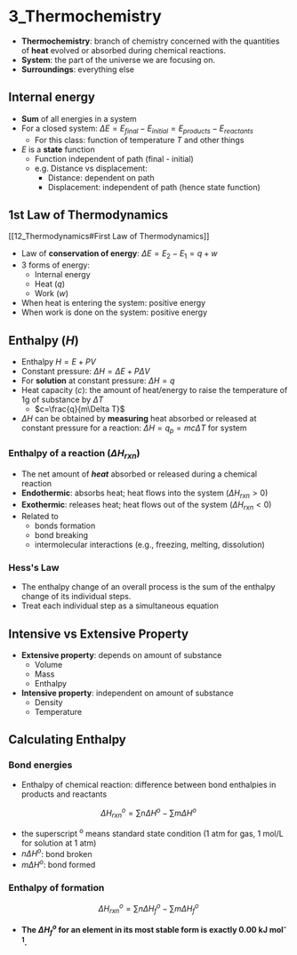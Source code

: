 # 3_Thermochemistry

- **Thermochemistry**: branch of chemistry concerned with the quantities of **heat** evolved or absorbed during chemical reactions.
- **System**: the part of the universe we are focusing on.
- **Surroundings**: everything else

## Internal energy

- **Sum** of all energies in a system
- For a closed system: $\Delta E=E_{final}-E_{initial}=E_{products}-E_{reactants}$
  - For this class: function of temperature $T$ and other things
- $E$ is a **state** function
  - Function independent of path (final - initial)
  - e.g. Distance vs displacement:
    - Distance: dependent on path
    - Displacement: independent of path (hence state function)

## 1st Law of Thermodynamics

[[12_Thermodynamics#First Law of Thermodynamics]]

- Law of **conservation of energy**: $\Delta E=E_2-E_1=q+w$
- 3 forms of energy:
  - Internal energy
  - Heat ($q$)
  - Work ($w$)
- When heat is entering the system: positive energy
- When work is done on the system: positive energy

## Enthalpy ($H$)

- Enthalpy $H=E+PV$
- Constant pressure: $\Delta H=\Delta E+P\Delta V$
- For **solution** at constant pressure: $\Delta H=q$
- Heat capacity ($c$): the amount of heat/energy to raise the temperature of 1g of substance by $\Delta T$
  - $c=\frac{q}{m\Delta T}$
- $\Delta H$ can be obtained by **measuring** heat absorbed or released at constant pressure for a reaction: $\Delta H=q_p=mc\Delta T$ for system

### Enthalpy of a reaction ($\Delta H_{rxn}$)

- The net amount of **_heat_** absorbed or released during a chemical reaction
- **Endothermic**: absorbs heat; heat flows into the system ($ΔH_{rxn} > 0$)
- **Exothermic**: releases heat; heat flows out of the system ($ΔH_{rxn} < 0$)
- Related to
  - bonds formation
  - bond breaking
  - intermolecular interactions (e.g., freezing, melting, dissolution)

### Hess's Law

- The enthalpy change of an overall process is the sum of the enthalpy change of its individual steps.
- Treat each individual step as a simultaneous equation

## Intensive vs Extensive Property

- **Extensive property**: depends on amount of substance
  - Volume
  - Mass
  - Enthalpy
- **Intensive property**: independent on amount of substance
  - Density
  - Temperature

## Calculating Enthalpy

### Bond energies

- Enthalpy of chemical reaction: difference between bond enthalpies in products and reactants

$$
\Delta H_{rxn}^{o}=\sum n\Delta H^o-\sum m\Delta H^o
$$

- the superscript <sup>o</sup> means standard state condition (1 atm for gas, 1 mol/L for solution at 1 atm)
- $n\Delta H^o$: bond broken
- $m\Delta H^o$: bond formed

### Enthalpy of formation

$$
\Delta H_{rxn}^{o}=\sum n\Delta H_f^o-\sum m\Delta H_f^o
$$

- **The $ΔH_f^o$ for an element in its most stable form is exactly 0.00 kJ mol<sup>-1</sup>.**
